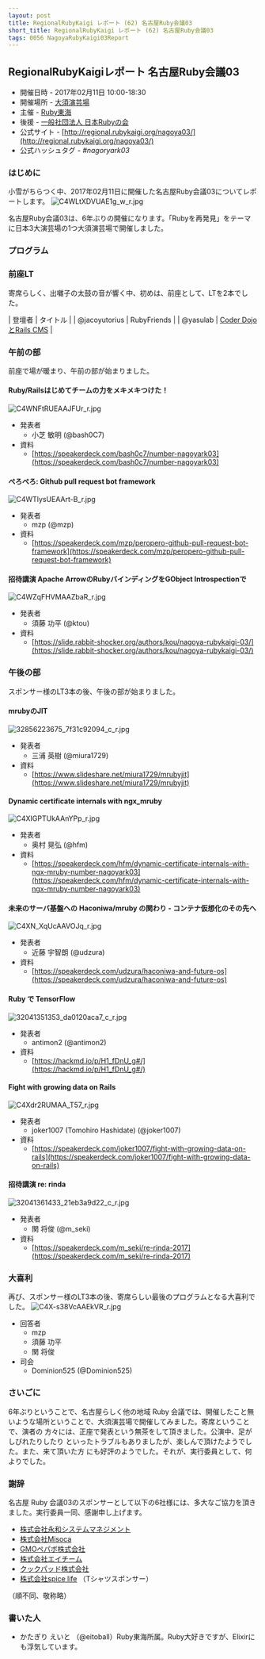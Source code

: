 ```yaml
---
layout: post
title: RegionalRubyKaigi レポート (62) 名古屋Ruby会議03
short_title: RegionalRubyKaigi レポート (62) 名古屋Ruby会議03
tags: 0056 NagoyaRubyKaigi03Report
---
```



## RegionalRubyKaigiレポート 名古屋Ruby会議03

* 開催日時 - 2017年02月11日 10:00-18:30
* 開催場所 - [大須演芸場](http://www.osuengei.nagoya/)
* 主催 - [Ruby東海](https://rubytokai.doorkeeper.jp)
* 後援 - [一般社団法人 日本Rubyの会](http://ruby-no-kai.org/)
* 公式サイト - [http://regional.rubykaigi.org/nagoya03/](http://regional.rubykaigi.org/nagoya03/)
* 公式ハッシュタグ - _#nagoryark03_


### はじめに

小雪がちらつく中、2017年02月11日に開催した名古屋Ruby会議03についてレポートします。
![C4WLtXDVUAE1g_w_r.jpg]({{site.baseurl}}/images/0056-NagoyaRubyKaigi03Report/C4WLtXDVUAE1g_w_r.jpg)

名古屋Ruby会議03は、6年ぶりの開催になります。「Rubyを再発見」をテーマに日本3大演芸場の1つ大須演芸場で開催しました。

### プログラム

### 前座LT

寄席らしく、出囃子の太鼓の音が響く中、初めは、前座として、LTを2本でした。

|  登壇者 |  タイトル |
|  @jacoyutorius |  RubyFriends |
|  @yasulab |  [Coder DojoとRails CMS](https://speakerdeck.com/yasulab/coderdojo-to-rails-cms) |


### 午前の部

前座で場が暖まり、午前の部が始まりました。

#### Ruby/Railsはじめてチームの力をメキメキつけた！
![C4WNFtRUEAAJFUr_r.jpg]({{site.baseurl}}/images/0056-NagoyaRubyKaigi03Report/C4WNFtRUEAAJFUr_r.jpg)

* 発表者
  * 小芝 敏明 (@bash0C7)
* 資料
  * [https://speakerdeck.com/bash0c7/number-nagoyark03](https://speakerdeck.com/bash0c7/number-nagoyark03)


#### ぺろぺろ: Github pull request bot framework
![C4WTlysUEAArt-B_r.jpg]({{site.baseurl}}/images/0056-NagoyaRubyKaigi03Report/C4WTlysUEAArt-B_r.jpg)

* 発表者
  * mzp (@mzp)
* 資料
  * [https://speakerdeck.com/mzp/peropero-github-pull-request-bot-framework](https://speakerdeck.com/mzp/peropero-github-pull-request-bot-framework)


#### 招待講演 Apache ArrowのRubyバインディングをGObject Introspectionで
![C4WZqFHVMAAZbaR_r.jpg]({{site.baseurl}}/images/0056-NagoyaRubyKaigi03Report/C4WZqFHVMAAZbaR_r.jpg)

* 発表者
  * 須藤 功平 (@ktou)
* 資料
  * [https://slide.rabbit-shocker.org/authors/kou/nagoya-rubykaigi-03/](https://slide.rabbit-shocker.org/authors/kou/nagoya-rubykaigi-03/)


### 午後の部

スポンサー様のLT3本の後、午後の部が始まりました。

#### mrubyのJIT
![32856223675_7f31c92094_c_r.jpg]({{site.baseurl}}/images/0056-NagoyaRubyKaigi03Report/32856223675_7f31c92094_c_r.jpg)

* 発表者
  * 三浦 英樹 (@miura1729)
* 資料
  * [https://www.slideshare.net/miura1729/mrubyjit](https://www.slideshare.net/miura1729/mrubyjit)


#### Dynamic certificate internals with ngx_mruby
![C4XIGPTUkAAnYPp_r.jpg]({{site.baseurl}}/images/0056-NagoyaRubyKaigi03Report/C4XIGPTUkAAnYPp_r.jpg)

* 発表者
  * 奥村 晃弘 (@hfm)
* 資料
  * [https://speakerdeck.com/hfm/dynamic-certificate-internals-with-ngx-mruby-number-nagoyark03](https://speakerdeck.com/hfm/dynamic-certificate-internals-with-ngx-mruby-number-nagoyark03)


#### 未来のサーバ基盤への Haconiwa/mruby の関わり - コンテナ仮想化のその先へ
![C4XN_XqUcAAVOJq_r.jpg]({{site.baseurl}}/images/0056-NagoyaRubyKaigi03Report/C4XN_XqUcAAVOJq_r.jpg)

* 発表者
  * 近藤 宇智朗 (@udzura)
* 資料
  * [https://speakerdeck.com/udzura/haconiwa-and-future-os](https://speakerdeck.com/udzura/haconiwa-and-future-os)


#### Ruby で TensorFlow
![32041351353_da0120aca7_c_r.jpg]({{site.baseurl}}/images/0056-NagoyaRubyKaigi03Report/32041351353_da0120aca7_c_r.jpg)

* 発表者
  * antimon2 (@antimon2)
* 資料
  * [https://hackmd.io/p/H1_fDnU_g#/](https://hackmd.io/p/H1_fDnU_g#/)


#### Fight with growing data on Rails
![C4Xdr2RUMAA_T57_r.jpg]({{site.baseurl}}/images/0056-NagoyaRubyKaigi03Report/C4Xdr2RUMAA_T57_r.jpg)

* 発表者
  * joker1007 (Tomohiro Hashidate) (@joker1007)
* 資料
  * [https://speakerdeck.com/joker1007/fight-with-growing-data-on-rails](https://speakerdeck.com/joker1007/fight-with-growing-data-on-rails)


#### 招待講演 re: rinda
![32041361433_21eb3a9d22_c_r.jpg]({{site.baseurl}}/images/0056-NagoyaRubyKaigi03Report/32041361433_21eb3a9d22_c_r.jpg)

* 発表者
  * 関 将俊 (@m_seki)
* 資料
  * [https://speakerdeck.com/m_seki/re-rinda-2017](https://speakerdeck.com/m_seki/re-rinda-2017)


### 大喜利

再び、スポンサー様のLT3本の後、寄席らしい最後のプログラムとなる大喜利でした。
![C4X-s38VcAAEkVR_r.jpg]({{site.baseurl}}/images/0056-NagoyaRubyKaigi03Report/C4X-s38VcAAEkVR_r.jpg)

* 回答者
  * mzp
  * 須藤 功平
  * 関 将俊
* 司会
  * Dominion525 (@Dominion525)


### さいごに

6年ぶりということで、名古屋らしく他の地域 Ruby 会議では、開催したこと無いような場所ということで、大須演芸場で開催してみました。寄席ということで、演者の
方々には、正座で発表という無茶をして頂きました。公演中、足がしびれたりしたり
といったトラブルもありましたが、楽しんで頂けたようでした。また、来て頂いた方
にも好評のようでした。それが、実行委員として、何よりでした。

### 謝辞

名古屋 Ruby 会議03のスポンサーとして以下の6社様には、多大なご協力を頂きました。実行委員一同、感謝申し上げます。

* [株式会社永和システムマネジメント](http://agile.esm.co.jp/)
* [株式会社Misoca](https://www.misoca.jp/)
* [GMOペパボ株式会社](https://pepabo.com/)
* [株式会社エイチーム](http://www.a-tm.co.jp/)
* [クックパッド株式会社](https://cookpad.com/)
* [株式会社spice life](http://spicelife.jp/) （Tシャツスポンサー）


（順不同、敬称略）

### 書いた人

* かたぎり えいと （@eitoball）Ruby東海所属。Ruby大好きですが、Elixirにも浮気しています。



